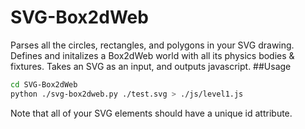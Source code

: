 # SVG-Box2dWeb

Parses all the circles, rectangles, and polygons in your SVG drawing. Defines and initalizes a Box2dWeb world with all its physics bodies & fixtures. Takes an SVG as an input, and outputs javascript. 
##Usage
```bash
cd SVG-Box2dWeb
python ./svg-box2dweb.py ./test.svg > ./js/level1.js
```
Note that all of your SVG elements should have a unique id attribute.
